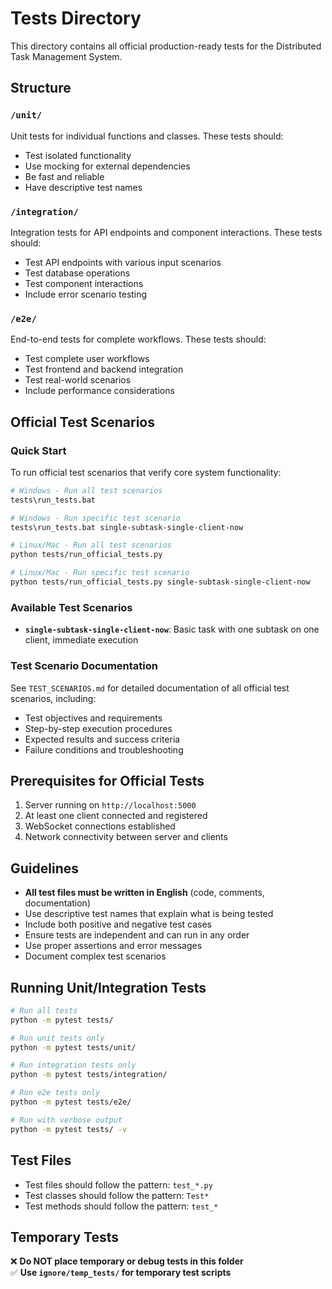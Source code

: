 # Tests Directory

This directory contains all official production-ready tests for the Distributed Task Management System.

## Structure

### `/unit/`
Unit tests for individual functions and classes. These tests should:
- Test isolated functionality
- Use mocking for external dependencies
- Be fast and reliable
- Have descriptive test names

### `/integration/`
Integration tests for API endpoints and component interactions. These tests should:
- Test API endpoints with various input scenarios
- Test database operations
- Test component interactions
- Include error scenario testing

### `/e2e/`
End-to-end tests for complete workflows. These tests should:
- Test complete user workflows
- Test frontend and backend integration
- Test real-world scenarios
- Include performance considerations

## Official Test Scenarios

### Quick Start
To run official test scenarios that verify core system functionality:

```bash
# Windows - Run all test scenarios
tests\run_tests.bat

# Windows - Run specific test scenario
tests\run_tests.bat single-subtask-single-client-now

# Linux/Mac - Run all test scenarios
python tests/run_official_tests.py

# Linux/Mac - Run specific test scenario
python tests/run_official_tests.py single-subtask-single-client-now
```

### Available Test Scenarios
- **`single-subtask-single-client-now`**: Basic task with one subtask on one client, immediate execution

### Test Scenario Documentation
See `TEST_SCENARIOS.md` for detailed documentation of all official test scenarios, including:
- Test objectives and requirements
- Step-by-step execution procedures
- Expected results and success criteria
- Failure conditions and troubleshooting

## Prerequisites for Official Tests
1. Server running on `http://localhost:5000`
2. At least one client connected and registered
3. WebSocket connections established
4. Network connectivity between server and clients

## Guidelines

- **All test files must be written in English** (code, comments, documentation)
- Use descriptive test names that explain what is being tested
- Include both positive and negative test cases
- Ensure tests are independent and can run in any order
- Use proper assertions and error messages
- Document complex test scenarios

## Running Unit/Integration Tests

```bash
# Run all tests
python -m pytest tests/

# Run unit tests only
python -m pytest tests/unit/

# Run integration tests only
python -m pytest tests/integration/

# Run e2e tests only
python -m pytest tests/e2e/

# Run with verbose output
python -m pytest tests/ -v
```

## Test Files

- Test files should follow the pattern: `test_*.py`
- Test classes should follow the pattern: `Test*`
- Test methods should follow the pattern: `test_*`

## Temporary Tests

❌ **Do NOT place temporary or debug tests in this folder**  
✅ **Use `ignore/temp_tests/` for temporary test scripts**
